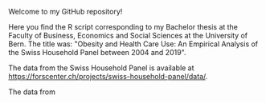 Welcome to my GitHub repository!

Here you find the R script corresponding to my Bachelor thesis at the Faculty of Business, Economics and Social Sciences at the University of Bern. 
The title was: "Obesity and Health Care Use: An Empirical Analysis of the Swiss Household Panel between 2004 and 2019".

The data from the Swiss Household Panel is available at https://forscenter.ch/projects/swiss-household-panel/data/.

The data from 
